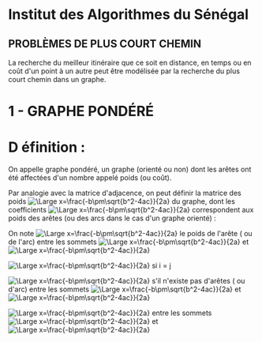 
# Institut des Algorithmes du Sénégal

## PROBLÈMES DE PLUS COURT CHEMIN

La recherche du meilleur itinéraire que ce soit en distance, en temps ou en coût d'un point à un autre peut être modélisée par la recherche du plus court chemin dans un graphe.

# 1 - GRAPHE PONDÉRÉ

# D éfinition :

On appelle graphe pondéré, un graphe (orienté ou non) dont les arêtes ont été affectées d'un nombre appelé poids (ou coût).

Par analogie avec la matrice d'adjacence, on peut définir la matrice des poids ![\Large x=\frac{-b\pm\sqrt{b^2-4ac}}{2a}](https://latex.codecogs.com/svg.latex?\Large&space;P(a_{i,j})) du graphe, dont les coefficients ![\Large x=\frac{-b\pm\sqrt{b^2-4ac}}{2a}](https://latex.codecogs.com/svg.latex?\Large&space;a_{i,j}) correspondent aux poids des arêtes (ou des arcs dans le cas d'un graphe orienté) :

On note ![\Large x=\frac{-b\pm\sqrt{b^2-4ac}}{2a}](https://latex.codecogs.com/svg.latex?\Large&space;p_{ij}) le poids de l'arête ( ou de l'arc) entre les sommets ![\Large x=\frac{-b\pm\sqrt{b^2-4ac}}{2a}](https://latex.codecogs.com/svg.latex?\Large&space;x_i) et ![\Large x=\frac{-b\pm\sqrt{b^2-4ac}}{2a}](https://latex.codecogs.com/svg.latex?\Large&space;x_j)

![\Large x=\frac{-b\pm\sqrt{b^2-4ac}}{2a}](https://latex.codecogs.com/svg.latex?\Large&space;a_{i,j}=0) si i = j

![\Large x=\frac{-b\pm\sqrt{b^2-4ac}}{2a}](https://latex.codecogs.com/svg.latex?\Large&space;a_{i,j}=\\infty) s'il n'existe pas d'arêtes ( ou d'arc) entre les sommets ![\Large x=\frac{-b\pm\sqrt{b^2-4ac}}{2a}](https://latex.codecogs.com/svg.latex?\Large&space;x_i) et ![\Large x=\frac{-b\pm\sqrt{b^2-4ac}}{2a}](https://latex.codecogs.com/svg.latex?\Large&space;x_j)

![\Large x=\frac{-b\pm\sqrt{b^2-4ac}}{2a}](https://latex.codecogs.com/svg.latex?\Large&space;a_{i,j}=p_{ij}) entre les sommets ![\Large x=\frac{-b\pm\sqrt{b^2-4ac}}{2a}](https://latex.codecogs.com/svg.latex?\Large&space;x_i) et ![\Large x=\frac{-b\pm\sqrt{b^2-4ac}}{2a}](https://latex.codecogs.com/svg.latex?\Large&space;x_j)

